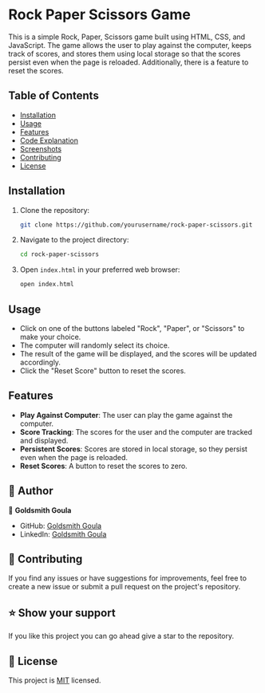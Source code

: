 # Rock Paper Scissors Game

This is a simple Rock, Paper, Scissors game built using HTML, CSS, and JavaScript. The game allows the user to play against the computer, keeps track of scores, and stores them using local storage so that the scores persist even when the page is reloaded. Additionally, there is a feature to reset the scores.

## Table of Contents

- [Installation](#installation)
- [Usage](#usage)
- [Features](#features)
- [Code Explanation](#code-explanation)
- [Screenshots](#screenshots)
- [Contributing](#contributing)
- [License](#license)

## Installation

1. Clone the repository:
    ```sh
    git clone https://github.com/yourusername/rock-paper-scissors.git
    ```

2. Navigate to the project directory:
    ```sh
    cd rock-paper-scissors
    ```

3. Open `index.html` in your preferred web browser:
    ```sh
    open index.html
    ```

## Usage

- Click on one of the buttons labeled "Rock", "Paper", or "Scissors" to make your choice.
- The computer will randomly select its choice.
- The result of the game will be displayed, and the scores will be updated accordingly.
- Click the "Reset Score" button to reset the scores.

## Features

- **Play Against Computer**: The user can play the game against the computer.
- **Score Tracking**: The scores for the user and the computer are tracked and displayed.
- **Persistent Scores**: Scores are stored in local storage, so they persist even when the page is reloaded.
- **Reset Scores**: A button to reset the scores to zero.

## 👥 Author <a name="authors"></a>

👤 **Goldsmith Goula**

- GitHub: [Goldsmith Goula](https://github.com/Goldsmith-Goula)
- LinkedIn: [Goldsmith Goula](https://www.linkedin.com/in/tchouala-goula-ii-goldsmith-245313246?utm_source=share&utm_campaign=share_via&utm_content=profile&utm_medium=android_app)



## 🤝 Contributing <a name="contributing"></a>

If you find any issues or have suggestions for improvements, feel free to create a new issue or submit a pull request on the project's repository.

## ⭐️ Show your support <a name="support"></a>

If you like this project you can go ahead give a star to the repository.


## 📝 License <a name="license"></a>

This project is [MIT](./MIT.md) licensed.
